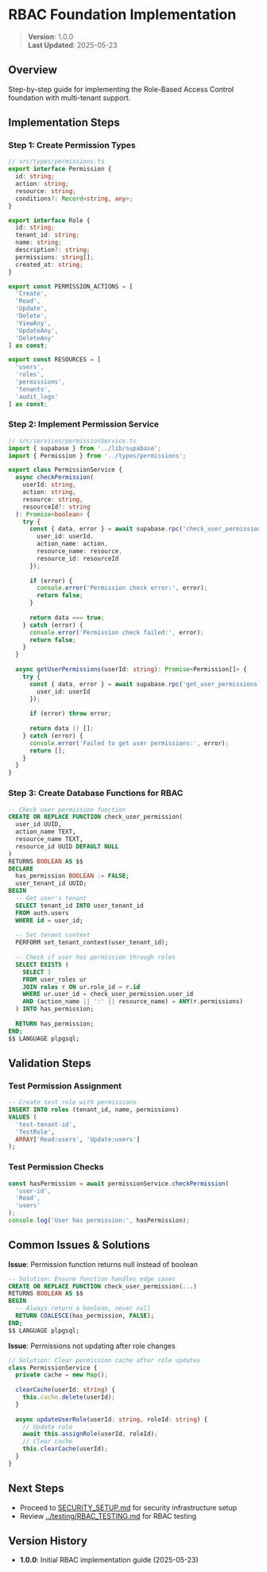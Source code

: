 
# RBAC Foundation Implementation

> **Version**: 1.0.0  
> **Last Updated**: 2025-05-23

## Overview

Step-by-step guide for implementing the Role-Based Access Control foundation with multi-tenant support.

## Implementation Steps

### Step 1: Create Permission Types

```typescript
// src/types/permissions.ts
export interface Permission {
  id: string;
  action: string;
  resource: string;
  conditions?: Record<string, any>;
}

export interface Role {
  id: string;
  tenant_id: string;
  name: string;
  description?: string;
  permissions: string[];
  created_at: string;
}

export const PERMISSION_ACTIONS = [
  'Create',
  'Read', 
  'Update',
  'Delete',
  'ViewAny',
  'UpdateAny',
  'DeleteAny'
] as const;

export const RESOURCES = [
  'users',
  'roles',
  'permissions',
  'tenants',
  'audit_logs'
] as const;
```

### Step 2: Implement Permission Service

```typescript
// src/services/permissionService.ts
import { supabase } from '../lib/supabase';
import { Permission } from '../types/permissions';

export class PermissionService {
  async checkPermission(
    userId: string,
    action: string,
    resource: string,
    resourceId?: string
  ): Promise<boolean> {
    try {
      const { data, error } = await supabase.rpc('check_user_permission', {
        user_id: userId,
        action_name: action,
        resource_name: resource,
        resource_id: resourceId
      });
      
      if (error) {
        console.error('Permission check error:', error);
        return false;
      }
      
      return data === true;
    } catch (error) {
      console.error('Permission check failed:', error);
      return false;
    }
  }
  
  async getUserPermissions(userId: string): Promise<Permission[]> {
    try {
      const { data, error } = await supabase.rpc('get_user_permissions', {
        user_id: userId
      });
      
      if (error) throw error;
      
      return data || [];
    } catch (error) {
      console.error('Failed to get user permissions:', error);
      return [];
    }
  }
}
```

### Step 3: Create Database Functions for RBAC

```sql
-- Check user permission function
CREATE OR REPLACE FUNCTION check_user_permission(
  user_id UUID,
  action_name TEXT,
  resource_name TEXT,
  resource_id UUID DEFAULT NULL
)
RETURNS BOOLEAN AS $$
DECLARE
  has_permission BOOLEAN := FALSE;
  user_tenant_id UUID;
BEGIN
  -- Get user's tenant
  SELECT tenant_id INTO user_tenant_id 
  FROM auth.users 
  WHERE id = user_id;
  
  -- Set tenant context
  PERFORM set_tenant_context(user_tenant_id);
  
  -- Check if user has permission through roles
  SELECT EXISTS (
    SELECT 1 
    FROM user_roles ur
    JOIN roles r ON ur.role_id = r.id
    WHERE ur.user_id = check_user_permission.user_id
    AND (action_name || ':' || resource_name) = ANY(r.permissions)
  ) INTO has_permission;
  
  RETURN has_permission;
END;
$$ LANGUAGE plpgsql;
```

## Validation Steps

### Test Permission Assignment

```sql
-- Create test role with permissions
INSERT INTO roles (tenant_id, name, permissions) 
VALUES (
  'test-tenant-id',
  'TestRole',
  ARRAY['Read:users', 'Update:users']
);
```

### Test Permission Checks

```typescript
const hasPermission = await permissionService.checkPermission(
  'user-id',
  'Read',
  'users'
);
console.log('User has permission:', hasPermission);
```

## Common Issues & Solutions

**Issue**: Permission function returns null instead of boolean
```sql
-- Solution: Ensure function handles edge cases
CREATE OR REPLACE FUNCTION check_user_permission(...)
RETURNS BOOLEAN AS $$
BEGIN
  -- Always return a boolean, never null
  RETURN COALESCE(has_permission, FALSE);
END;
$$ LANGUAGE plpgsql;
```

**Issue**: Permissions not updating after role changes
```typescript
// Solution: Clear permission cache after role updates
class PermissionService {
  private cache = new Map();
  
  clearCache(userId: string) {
    this.cache.delete(userId);
  }
  
  async updateUserRole(userId: string, roleId: string) {
    // Update role
    await this.assignRole(userId, roleId);
    // Clear cache
    this.clearCache(userId);
  }
}
```

## Next Steps

- Proceed to [SECURITY_SETUP.md](SECURITY_SETUP.md) for security infrastructure setup
- Review [../testing/RBAC_TESTING.md](../testing/RBAC_TESTING.md) for RBAC testing

## Version History

- **1.0.0**: Initial RBAC implementation guide (2025-05-23)
